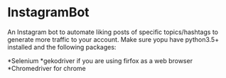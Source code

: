 # InstagramBot
An Instagram bot to automate liking posts of specific topics/hashtags to generate more traffic to your account.
Make sure yopu have python3.5+ installed and the following packages:

*Selenium 
*gekodriver if you are using firfox as a web browser
*Chromedriver for chrome
